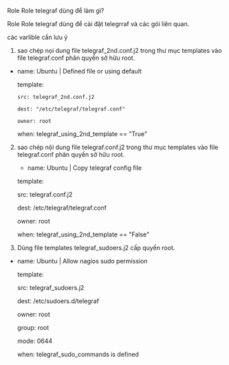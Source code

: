 Role Role telegraf dùng để làm gì?

Role Role telegraf dùng để cài đặt telegrraf và các gói liên quan.

các varlible cần lưu ý

01. sao chép nọi dung file telegraf_2nd.conf.j2 trong thư mục templates vào file telegraf.conf phân quyền sở hữu root. 

- name: Ubuntu | Defined file or using default

    template:

      src: telegraf_2nd.conf.j2

      dest: "/etc/telegraf/telegraf.conf"

      owner: root

    when: telegraf_using_2nd_template == "True"

02. sao chép nội dung file telegraf.conf.j2 trong thư mục templates vào file telegraf.conf phân quyền sở hữu root.  

    -  name: Ubuntu | Copy telegraf config file

    template:

      src: telegraf.conf.j2

      dest: /etc/telegraf/telegraf.conf

      owner: root

    when: telegraf_using_2nd_template == "False" 


03. Dùng file templates telegraf_sudoers.j2 cấp quyền root.


 - name: Ubuntu | Allow nagios sudo permission

    template:

      src: telegraf_sudoers.j2

      dest: /etc/sudoers.d/telegraf

      owner: root

      group: root

      mode: 0644

    when: telegraf_sudo_commands is defined





